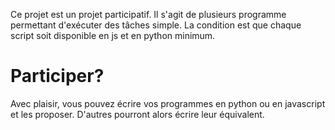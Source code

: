 Ce projet est un projet participatif. Il s'agit de plusieurs programme permettant d'exécuter des tâches simple. La condition est que chaque script soit disponible en js et en python minimum.

# Participer?
Avec plaisir, vous pouvez écrire vos programmes en python ou en javascript et les proposer. D'autres pourront alors écrire leur équivalent.